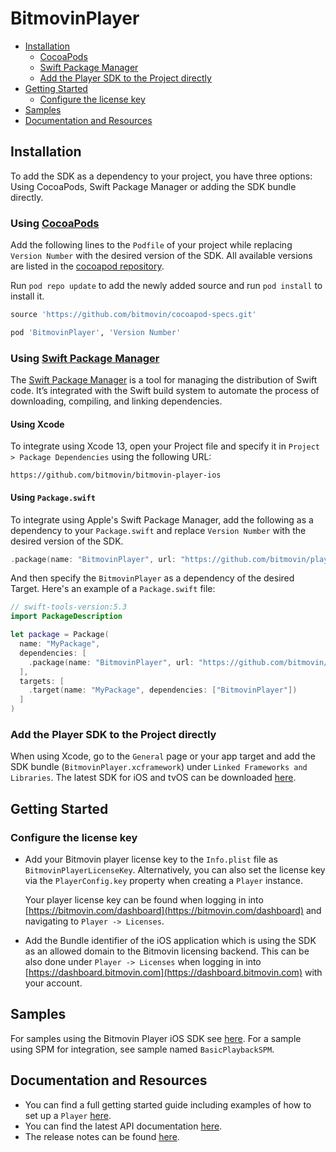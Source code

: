 # BitmovinPlayer

- [Installation](#installation)
    - [CocoaPods](#cocoapods)
    - [Swift Package Manager](#swift-package-manager)
    - [Add the Player SDK to the Project directly](#add-the-player-sdk-to-the-project-directly)
- [Getting Started](#getting-started)
    - [Configure the license key](#configure-the-license-key)
- [Samples](#samples)
- [Documentation and Resources](#documentation-and-resources)

## Installation
To add the SDK as a dependency to your project, you have three options: Using CocoaPods, Swift Package Manager or adding the SDK bundle directly.

### Using [CocoaPods](https://cocoapods.org/)
Add the following lines to the `Podfile` of your project while replacing `Version Number` with the desired version of the SDK. All available versions are listed in the [cocoapod repository](https://github.com/bitmovin/cocoapod-specs/tree/master/Specs/BitmovinPlayer).

Run `pod repo update` to add the newly added source and run `pod install` to install it.

```ruby
source 'https://github.com/bitmovin/cocoapod-specs.git'

pod 'BitmovinPlayer', 'Version Number'
```

### Using [Swift Package Manager](https://swift.org/package-manager/)
The [Swift Package Manager](https://swift.org/package-manager/) is a tool for managing the distribution of Swift code. It’s integrated with the Swift build system to automate the process of downloading, compiling, and linking dependencies.

#### Using Xcode
To integrate using Xcode 13, open your Project file and specify it in `Project > Package Dependencies` using the following URL:

```
https://github.com/bitmovin/bitmovin-player-ios
```

#### Using `Package.swift`
To integrate using Apple's Swift Package Manager, add the following as a dependency to your `Package.swift` and replace `Version Number` with the desired version of the SDK.

```swift
.package(name: "BitmovinPlayer", url: "https://github.com/bitmovin/player-ios-tvos.git", .exact("Version Number"))
```

And then specify the `BitmovinPlayer` as a dependency of the desired Target. Here's an example of a `Package.swift` file:

```swift
// swift-tools-version:5.3
import PackageDescription

let package = Package(
  name: "MyPackage",
  dependencies: [
    .package(name: "BitmovinPlayer", url: "https://github.com/bitmovin/player-ios-tvos.git", .exact("Version Number"))
  ],
  targets: [
    .target(name: "MyPackage", dependencies: ["BitmovinPlayer"])
  ]
)
```

### Add the Player SDK to the Project directly
When using Xcode, go to the `General` page or your app target and add the SDK bundle (`BitmovinPlayer.xcframework`) under `Linked Frameworks and Libraries`. The latest SDK for iOS and tvOS can be downloaded [here](https://cdn.bitmovin.com/player/ios_tvos/3.0.0/BitmovinPlayer.zip).

## Getting Started
### Configure the license key

- Add your Bitmovin player license key to the `Info.plist` file as `BitmovinPlayerLicenseKey`. Alternatively, you can also set the license key via the `PlayerConfig.key` property when creating a `Player` instance.

    Your player license key can be found when logging in into [https://bitmovin.com/dashboard](https://bitmovin.com/dashboard) and navigating to `Player -> Licenses`.

- Add the Bundle identifier of the iOS application which is using the SDK as an allowed domain to the Bitmovin licensing backend. This can be also done under `Player -> Licenses` when logging in into [https://dashboard.bitmovin.com](https://dashboard.bitmovin.com) with your account.

## Samples

For samples using the Bitmovin Player iOS SDK see [here](https://github.com/bitmovin/bitmovin-player-ios-samples).
For a sample using SPM for integration, see sample named `BasicPlaybackSPM`.


## Documentation and Resources
-   You can find a full getting started guide including examples of how to set up a `Player` [here](https://bitmovin.com/docs/player/getting-started/ios).
-   You can find the latest API documentation [here](https://bitmovin.com/ios-sdk-documentation/).
-   The release notes can be found [here](https://bitmovin.com/release-notes-ios-sdk/).
